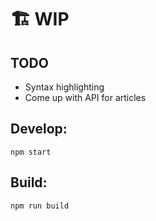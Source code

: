# 🏗 WIP

## TODO
- Syntax highlighting
- Come up with API for articles

## Develop:
```
npm start
```

## Build:
```
npm run build
```
